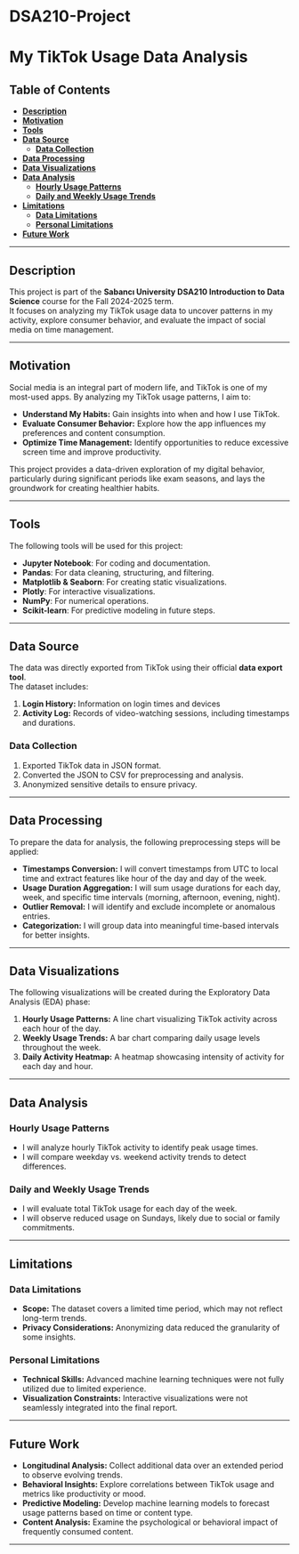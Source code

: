 # DSA210-Project
# **My TikTok Usage Data Analysis**

## **Table of Contents**
- [**Description**](#description)
- [**Motivation**](#motivation)
- [**Tools**](#tools)
- [**Data Source**](#data-source)
  - [**Data Collection**](#data-collection)
- [**Data Processing**](#data-processing)
- [**Data Visualizations**](#data-visualizations)
- [**Data Analysis**](#data-analysis)
  - [**Hourly Usage Patterns**](#hourly-usage-patterns)
  - [**Daily and Weekly Usage Trends**](#daily-and-weekly-usage-trends)
- [**Limitations**](#limitations)
  - [**Data Limitations**](#data-limitations)
  - [**Personal Limitations**](#personal-limitations)
- [**Future Work**](#future-work)

---

## **Description**
This project is part of the **Sabancı University DSA210 Introduction to Data Science** course for the Fall 2024-2025 term.  
It focuses on analyzing my TikTok usage data to uncover patterns in my activity, explore consumer behavior, and evaluate the impact of social media on time management.

---

## **Motivation**
Social media is an integral part of modern life, and TikTok is one of my most-used apps. By analyzing my TikTok usage patterns, I aim to:
- **Understand My Habits:** Gain insights into when and how I use TikTok.
- **Evaluate Consumer Behavior:** Explore how the app influences my preferences and content consumption.
- **Optimize Time Management:** Identify opportunities to reduce excessive screen time and improve productivity.

This project provides a data-driven exploration of my digital behavior, particularly during significant periods like exam seasons, and lays the groundwork for creating healthier habits.

---

## **Tools**
The following tools will be used for this project:
- **Jupyter Notebook**: For coding and documentation.
- **Pandas**: For data cleaning, structuring, and filtering.
- **Matplotlib & Seaborn**: For creating static visualizations.
- **Plotly**: For interactive visualizations.
- **NumPy**: For numerical operations.
- **Scikit-learn**: For predictive modeling in future steps.
---

## **Data Source**
The data was directly exported from TikTok using their official **data export tool**.  
The dataset includes:
1. **Login History:** Information on login times and devices
2. **Activity Log:** Records of video-watching sessions, including timestamps and durations.

### **Data Collection**
1. Exported TikTok data in JSON format.
2. Converted the JSON to CSV for preprocessing and analysis.
3. Anonymized sensitive details to ensure privacy.

---

## **Data Processing**
To prepare the data for analysis, the following preprocessing steps will be applied:
- **Timestamps Conversion:** I will convert timestamps from UTC to local time and extract features like hour of the day and day of the week.
- **Usage Duration Aggregation:** I will sum usage durations for each day, week, and specific time intervals (morning, afternoon, evening, night).
- **Outlier Removal:** I will identify and exclude incomplete or anomalous entries.
- **Categorization:** I will group data into meaningful time-based intervals for better insights.

---

## **Data Visualizations**
The following visualizations will be created during the Exploratory Data Analysis (EDA) phase:
1. **Hourly Usage Patterns:** A line chart visualizing TikTok activity across each hour of the day.
2. **Weekly Usage Trends:** A bar chart comparing daily usage levels throughout the week.
3. **Daily Activity Heatmap:** A heatmap showcasing intensity of activity for each day and hour.

---

## **Data Analysis**

### **Hourly Usage Patterns**
- I will analyze hourly TikTok activity to identify peak usage times.
- I will compare weekday vs. weekend activity trends to detect differences.


### **Daily and Weekly Usage Trends**
- I will evaluate total TikTok usage for each day of the week.
- I will observe reduced usage on Sundays, likely due to social or family commitments.

---

## **Limitations**

### **Data Limitations**
- **Scope:** The dataset covers a limited time period, which may not reflect long-term trends.
- **Privacy Considerations:** Anonymizing data reduced the granularity of some insights.

### **Personal Limitations**
- **Technical Skills:** Advanced machine learning techniques were not fully utilized due to limited experience.
- **Visualization Constraints:** Interactive visualizations were not seamlessly integrated into the final report.

---

## **Future Work**
- **Longitudinal Analysis:** Collect additional data over an extended period to observe evolving trends.
- **Behavioral Insights:** Explore correlations between TikTok usage and metrics like productivity or mood.
- **Predictive Modeling:** Develop machine learning models to forecast usage patterns based on time or content type.
- **Content Analysis:** Examine the psychological or behavioral impact of frequently consumed content.

---







